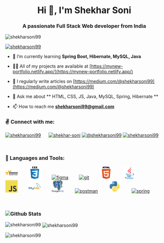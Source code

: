    
<h1 align="center">Hi 👋, I'm Shekhar Soni</h1>
<h3 align="center">A passionate Full Stack Web developer from India</h3>

<p align="left"> <img src="https://komarev.com/ghpvc/?username=shekharsoni99&label=Profile%20views&color=0e75b6&style=flat" alt="shekharsoni99" /> </p>

<p align="left"> <a href="https://twitter.com/shekharsoni99" target="blank"><img src="https://img.shields.io/twitter/follow/shekharsoni99?logo=twitter&style=for-the-badge" alt="shekharsoni99" /></a> </p>

- 🌱 I’m currently learning **Spring Boot, Hibernate, MySQL, Java**

- 👨‍💻 All of my projects are available at [https://mynew-portfolio.netlify.app/](https://mynew-portfolio.netlify.app/)

- 📝 I regularly write articles on [https://medium.com/@shekharsoni99](https://medium.com/@shekharsoni99)

- 💬 Ask me about ** HTML, CSS, JS, Java, MySQL, Spring, Hibernate **

- 📫 How to reach me **shekharsoni99@gmail.com**

<h3 align="left">✌ Connect with me:</h3>
<p align="left">
<a href="https://twitter.com/shekharsoni99" target="blank" style="margin-right: 20px;"><img align="center" src="https://raw.githubusercontent.com/rahuldkjain/github-profile-readme-generator/master/src/images/icons/Social/twitter.svg" alt="shekharsoni99" height="30" width="40" /></a>
<a href="https://linkedin.com/in/shekhar-soni" target="blank"><img align="center" src="https://raw.githubusercontent.com/rahuldkjain/github-profile-readme-generator/master/src/images/icons/Social/linked-in-alt.svg" alt="shekhar-soni" height="30" width="40" /></a>
<a href="https://medium.com/@shekharsoni99" target="blank"><img align="center" src="https://raw.githubusercontent.com/rahuldkjain/github-profile-readme-generator/master/src/images/icons/Social/medium.svg" alt="@shekharsoni99" height="30" width="40" /></a>
<a href="https://www.hackerrank.com/shekharsoni99" target="blank"><img align="center" src="https://raw.githubusercontent.com/rahuldkjain/github-profile-readme-generator/master/src/images/icons/Social/hackerrank.svg" alt="shekharsoni99" height="30" width="40" /></a>
</p>

<br>

<h3 align="left">🔧 Languages and Tools:</h3>
<p align="left"> <a href="https://aws.amazon.com" target="_blank" rel="noreferrer" style="margin-right: 30px;"><img src="https://raw.githubusercontent.com/devicons/devicon/master/icons/amazonwebservices/amazonwebservices-original-wordmark.svg" alt="aws" width="40" height="40"/></a> <a href="https://www.w3schools.com/css/" target="_blank" rel="noreferrer" style="margin-right: 30px;"><img src="https://raw.githubusercontent.com/devicons/devicon/master/icons/css3/css3-original-wordmark.svg" alt="css3" width="40" height="40"/></a> <a href="https://www.figma.com/" target="_blank" rel="noreferrer" style="margin-right: 30px;"><img src="https://www.vectorlogo.zone/logos/figma/figma-icon.svg" alt="figma" width="40" height="40"/></a> <a href="https://git-scm.com/" target="_blank" rel="noreferrer" style="margin-right: 30px;"> <img src="https://www.vectorlogo.zone/logos/git-scm/git-scm-icon.svg" alt="git" width="40" height="40"/></a> <a href="https://www.w3.org/html/" target="_blank" rel="noreferrer" style="margin-right: 30px;"> <img src="https://raw.githubusercontent.com/devicons/devicon/master/icons/html5/html5-original-wordmark.svg" alt="html5" width="40" height="40"/></a> <a href="https://www.java.com" target="_blank" rel="noreferrer" style="margin-right: 30px;"> <img src="https://raw.githubusercontent.com/devicons/devicon/master/icons/java/java-original.svg" alt="java" width="40" height="40"/></a> <a href="https://developer.mozilla.org/en-US/docs/Web/JavaScript" target="_blank" rel="noreferrer" style="margin-right: 30px;"> <img src="https://raw.githubusercontent.com/devicons/devicon/master/icons/javascript/javascript-original.svg" alt="javascript" width="40" height="40"/></a> <a href="https://www.mysql.com/" target="_blank" rel="noreferrer" style="margin-right: 30px;"><img src="https://raw.githubusercontent.com/devicons/devicon/master/icons/mysql/mysql-original-wordmark.svg" alt="mysql" width="40" height="40"/></a> <a href="https://www.postgresql.org" target="_blank" rel="noreferrer" style="margin-right: 30px;"><img src="https://raw.githubusercontent.com/devicons/devicon/master/icons/postgresql/postgresql-original-wordmark.svg" alt="postgresql" width="40" height="40"/></a> <a href="https://postman.com" target="_blank" rel="noreferrer" style="margin-right: 30px;"> <img src="https://www.vectorlogo.zone/logos/getpostman/getpostman-icon.svg" alt="postman" width="40" height="40"/></a> <a href="https://www.python.org" target="_blank" rel="noreferrer" style="margin-right: 30px;"> <img src="https://raw.githubusercontent.com/devicons/devicon/master/icons/python/python-original.svg" alt="python" width="40" height="40"/></a> <a href="https://spring.io/" target="_blank" rel="noreferrer" style="margin-right: 30px;"> <img src="https://www.vectorlogo.zone/logos/springio/springio-icon.svg" alt="spring" width="40" height="40"/></a> </p>

<br>

<h3><img src="https://img.icons8.com/ios-glyphs/240/000000/github.png" style="height:25px;"/>Github Stats</h3>
<p><img align="left" src="https://github-readme-stats.vercel.app/api/top-langs?username=shekharsoni99&show_icons=true&locale=en&layout=compact" alt="shekharsoni99" /></p>

<p>&nbsp;<img align="center" src="https://github-readme-stats.vercel.app/api?username=shekharsoni99&show_icons=true&locale=en" alt="shekharsoni99" /></p>

<p><img align="center" src="https://github-readme-streak-stats.herokuapp.com/?user=shekharsoni99&" alt="shekharsoni99" /></p>
